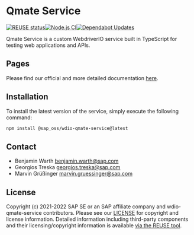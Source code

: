 # Qmate Service
[![REUSE status](https://api.reuse.software/badge/github.com/SAP/wdio-qmate-service)](https://api.reuse.software/info/github.com/SAP/wdio-qmate-service)[![Node.js CI](https://github.com/SAP/wdio-qmate-service/actions/workflows/node.js.yml/badge.svg)](https://github.com/SAP/wdio-qmate-service/actions/workflows/node.js.yml)[![Dependabot Updates](https://github.com/SAP/wdio-qmate-service/actions/workflows/dependabot/dependabot-updates/badge.svg)](https://github.com/SAP/wdio-qmate-service/actions/workflows/dependabot/dependabot-updates)

Qmate Service is a custom WebdriverIO service built in TypeScript for testing web applications and APIs.

## Pages
Please find our official and more detailed documentation [here](https://sap.github.io/wdio-qmate-service/).

## Installation
To install the latest version of the service, simply execute the following command:
```bash
npm install @sap_oss/wdio-qmate-service@latest
```

## Contact
- Benjamin Warth <benjamin.warth@sap.com>
- Georgios Treska <georgios.treska@sap.com>
- Marvin Grüßinger <marvin.gruessinger@sap.com>


## License
Copyright (c) 2021-2022 SAP SE or an SAP affiliate company and wdio-qmate-service contributors. Please see our [LICENSE](./LICENSES/Apache-2.0.txt) for copyright and license information. Detailed information including third-party components and their licensing/copyright information is available [via the REUSE tool](https://api.reuse.software/info/github.com/SAP/wdio-qmate-service).

